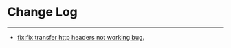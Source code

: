 # Change Log
---

- [fix:fix transfer http headers not working bug.](https://github.com/Tencent/spring-cloud-tencent/pull/664)
